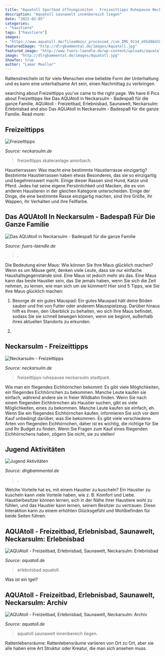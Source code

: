 ```yaml
---
title: "Aquatoll Sportbad öffnungszeiten - Freizeittipps Ruhepause Neckarsulm Stadtpark"
description: "Aquatoll saunawelt innenbereich liegen"
date: "2022-02-05"
categories:
- "haustiere"
tags: ["haustiere"]
images:
- "https://www.aquatoll.de/fileadmin/_processed_/csm_IMG_9114_d45d86d181.jpg"
featuredImage: "http://dlrgbammental.de/images/Aquatoll.jpg"
featured_image: "http://www.fuers-laendle.de/wp-content/uploads/aquatoll-768x372.jpg"
image: "http://dlrgbammental.de/images/Aquatoll.jpg"
ShowToc: true
author: "Lamar Mueller"
---
```



Rattenstreicheln ist für viele Menschen eine beliebte Form der Unterhaltung und es kann eine unterhaltsame Art sein, einen Nachmittag zu verbringen.

	

		
searching about Freizeittipps you've came to the right page. We have 6 Pics about Freizeittipps like Das AQUAtoll in Neckarsulm - Badespaß für die ganze Familie, AQUAtoll - Freizeitbad, Erlebnisbad, Saunawelt, Neckarsulm: Erlebnisbad and also Das AQUAtoll in Neckarsulm - Badespaß für die ganze Familie. Read more:
		
    
## Freizeittipps

<img loading=lazy src="https://www.neckarsulm.de/fileadmin/_processed_/e/a/csm_Skaterboy_60471bef56.jpg" onerror="this.onerror=null;this.src='https://tse1.mm.bing.net/th?id=OIP.OXsh12F8inRmv2Vh6KL6hwHaE9&amp;pid=15.1';" alt="Freizeittipps">

_Source: neckarsulm.de_

>freizeittipps skateranlage amorbach. 

	

Haustierrassen: Was macht eine bestimmte Haustierrasse einzigartig?
Bestimmte Haustierrassen haben etwas Besonderes, das sie so einzigartig und begehrenswert macht. Einige dieser Rassen sind Hund, Katze und Pferd. Jedes hat seine eigene Persönlichkeit und Macken, die es von anderen Haustieren in der gleichen Kategorie unterscheiden. Einige der Dinge, die eine bestimmte Rasse einzigartig machen, sind ihre Größe, ihr Wappen, ihr Verhalten und ihre Fellfarbe.

    
## Das AQUAtoll In Neckarsulm - Badespaß Für Die Ganze Familie

<img loading=lazy src="http://www.fuers-laendle.de/wp-content/uploads/aquatoll-768x372.jpg" onerror="this.onerror=null;this.src='https://tse2.mm.bing.net/th?id=OIP.HoIEXF9QWboS5PsdDwVv0gHaDl&amp;pid=15.1';" alt="Das AQUAtoll in Neckarsulm - Badespaß für die ganze Familie">

_Source: fuers-laendle.de_

>. 

	

Die Bedeutung einer Maus: Wie können Sie Ihre Maus glücklich machen?
Wenn es um Mäuse geht, denken viele Leute, dass sie nur einfache Haushaltsgegenstände sind. Eine Maus ist jedoch mehr als das. Eine Maus kann das beste Haustier sein, das Sie jemals haben, wenn Sie sich die Zeit nehmen, zu lernen, wie man sich um sie kümmert! Hier sind 5 Tipps, wie Sie Ihre Maus glücklich machen:
1. Besorge dir ein gutes Mauspad: Ein gutes Mauspad hält deine Böden sauber und frei von Futter oder anderem Mausspielzeug. Darüber hinaus hilft es Ihnen, den Überblick zu behalten, wo sich Ihre Maus befindet, sodass Sie sie schnell bewegen können, wenn sie beginnt, außerhalb ihres aktuellen Standorts zu erkunden.

2.

    
## Neckarsulm - Freizeittipps

<img loading=lazy src="https://www.neckarsulm.de/fileadmin/_migrated/pics/Ruhepause.JPG" onerror="this.onerror=null;this.src='https://tse3.mm.bing.net/th?id=OIP.xh2ZIvoExtcgatgc7z2kJQHaE9&amp;pid=15.1';" alt="Neckarsulm - Freizeittipps">

_Source: neckarsulm.de_

>freizeittipps ruhepause neckarsulm stadtpark. 

	

Wie man ein fliegendes Eichhörnchen bekommt: Es gibt viele Möglichkeiten, ein fliegendes Eichhörnchen zu bekommen. Manche Leute kaufen sie einfach, während andere sie in freier Wildbahn finden.
Wenn Sie nach einem fliegenden Eichhörnchen als Haustier suchen, gibt es viele Möglichkeiten, eines zu bekommen. Manche Leute kaufen sie einfach, eh. Wenn Sie ein fliegendes Eichhörnchen kaufen, informieren Sie sich vor dem Kauf unbedingt darüber, was Sie bekommen. Es gibt viele verschiedene Arten von fliegenden Eichhörnchen, daher ist es wichtig, die richtige für Sie und Ihr Budget zu finden. Wenn Sie Fragen zum Kauf eines fliegenden Eichhörnchens haben, zögern Sie nicht, sie zu stellen!

    
## Jugend Aktivitäten

<img loading=lazy src="http://dlrgbammental.de/images/Aquatoll.jpg" onerror="this.onerror=null;this.src='https://tse4.mm.bing.net/th?id=OIP.96aW6dWNYSXAYDJ-DGtX0gAAAA&amp;pid=15.1';" alt="Jugend Aktivitäten">

_Source: dlrgbammental.de_

>. 

	

Welche Vorteile hat es, mit einem Haustier zu kuscheln?
Ein Haustier zu kuscheln kann viele Vorteile haben, wie z. B. Komfort und Liebe. Haustierbesitzer können lernen, sich in der Nähe ihrer Haustiere wohl zu fühlen, und das Haustier kann lernen, seinem Besitzer zu vertrauen. Diese Interaktion kann zu einem erhöhten Glücksgefühl und Wohlbefinden für beide Seiten führen.

    
## AQUAtoll - Freizeitbad, Erlebnisbad, Saunawelt, Neckarsulm: Erlebnisbad

<img loading=lazy src="https://www.aquatoll.de/fileadmin/_processed_/csm_erlebnisbad-innen-durchgang-sportbad_876143a81a.jpg" onerror="this.onerror=null;this.src='https://tse3.mm.bing.net/th?id=OIP.H9HZ5WibFKClQ9DsPtXXDgHaCs&amp;pid=15.1';" alt="AQUAtoll - Freizeitbad, Erlebnisbad, Saunawelt, Neckarsulm: Erlebnisbad">

_Source: aquatoll.de_

>erlebnisbad aquatoll. 

	

Was ist ein Igel?

    
## AQUAtoll - Freizeitbad, Erlebnisbad, Saunawelt, Neckarsulm: Archiv

<img loading=lazy src="https://www.aquatoll.de/fileadmin/_processed_/csm_IMG_9114_d45d86d181.jpg" onerror="this.onerror=null;this.src='https://tse1.mm.bing.net/th?id=OIP.z37Y0zgegRKU9xjcKZW3egAAAA&amp;pid=15.1';" alt="AQUAtoll - Freizeitbad, Erlebnisbad, Saunawelt, Neckarsulm: Archiv">

_Source: aquatoll.de_

>aquatoll saunawelt innenbereich liegen. 

	

Rattenlebensräume: Rattenlebensräume variieren von Ort zu Ort, aber sie alle haben eine Art Struktur oder Kreatur, die man sich ansehen muss.

